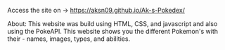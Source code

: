 Access the site on -> https://aksn09.github.io/Ak-s-Pokedex/

About:
  This website was build using HTML, CSS, and javascript and also using the PokeAPI.
  This website shows you the different Pokemon's with their - names, images, types, and abilities.
